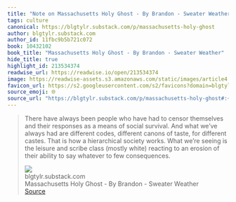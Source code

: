 ```yaml
---
title: "Note on Massachusetts Holy Ghost - By Brandon - Sweater Weather via blgtylr.substack.com"
tags: culture
canonical: https://blgtylr.substack.com/p/massachusetts-holy-ghost
author: blgtylr.substack.com
author_id: 11fbc9b5b721c072
book: 10432102
book_title: "Massachusetts Holy Ghost - By Brandon - Sweater Weather"
hide_title: true
highlight_id: 213534374
readwise_url: https://readwise.io/open/213534374
image: https://readwise-assets.s3.amazonaws.com/static/images/article4.6bc1851654a0.png
favicon_url: https://s2.googleusercontent.com/s2/favicons?domain=blgtylr.substack.com
source_emoji: 🌐
source_url: "https://blgtylr.substack.com/p/massachusetts-holy-ghost#:~:text=There%20have%20always,to%20few%20consequences."
---
```


> There have always been people who have had to censor themselves and their responses as a means of social survival. And what we’ve always had are different codes, different canons of taste, for different castes. That is how a hierarchical society works. What we’re seeing is the leisure and scribe class (mostly white) reacting to an erosion of their ability to say whatever to few consequences.
> <div class="quoteback-footer"><div class="quoteback-avatar"><img class="mini-favicon" src="https://s2.googleusercontent.com/s2/favicons?domain=blgtylr.substack.com"></div><div class="quoteback-metadata"><div class="metadata-inner"><span style="display:none">FROM:</span><div aria-label="blgtylr.substack.com" class="quoteback-author"> blgtylr.substack.com</div><div aria-label="Massachusetts Holy Ghost - By Brandon - Sweater Weather" class="quoteback-title"> Massachusetts Holy Ghost - By Brandon - Sweater Weather</div></div></div><div class="quoteback-backlink"><a target="_blank" aria-label="go to the full text of this quotation" rel="noopener" href="https://blgtylr.substack.com/p/massachusetts-holy-ghost#:~:text=There%20have%20always,to%20few%20consequences." class="quoteback-arrow"> Source</a></div></div>